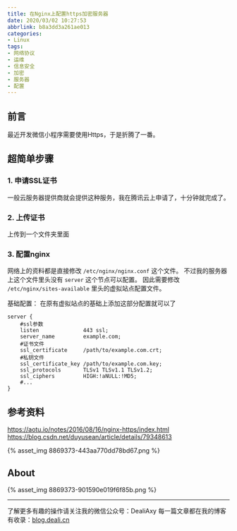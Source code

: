 ```yaml
---
title: 在Nginx上配置https加密服务器
date: 2020/03/02 10:27:53
abbrlink: b8a3dd3a261ae013
categories:
- Linux
tags:
- 网络协议
- 运维
- 信息安全
- 加密
- 服务器
- 配置
---
```

## 前言
最近开发微信小程序需要使用Https，于是折腾了一番。

## 超简单步骤
### 1. 申请SSL证书
一般云服务器提供商就会提供这种服务，我在腾讯云上申请了，十分钟就完成了。  

### 2. 上传证书
上传到一个文件夹里面

### 3. 配置nginx
网络上的资料都是直接修改 `/etc/nginx/nginx.conf` 这个文件。
不过我的服务器上这个文件里头没有 `server` 这个节点可以配置。
因此需要修改 `/etc/nginx/sites-available` 里头的虚拟站点配置文件。

基础配置：
在原有虚拟站点的基础上添加这部分配置就可以了
```nginx
server {
    #ssl参数
    listen              443 ssl;
    server_name         example.com;
    #证书文件
    ssl_certificate     /path/to/example.com.crt;
    #私钥文件
    ssl_certificate_key /path/to/example.com.key;
    ssl_protocols       TLSv1 TLSv1.1 TLSv1.2;
    ssl_ciphers         HIGH:!aNULL:!MD5;
    #...
}
```

## 参考资料
https://aotu.io/notes/2016/08/16/nginx-https/index.html
https://blog.csdn.net/duyusean/article/details/79348613

{% asset_img 8869373-443aa770dd78bd67.png %}

## About
{% asset_img 8869373-901590e019f6f85b.png %}

---------------
了解更多有趣的操作请关注我的微信公众号：DealiAxy
每一篇文章都在我的博客有收录：[blog.deali.cn](http://blog.deali.cn)
